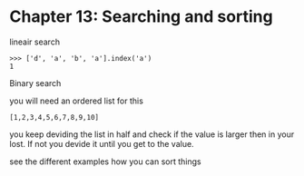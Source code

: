 # Chapter 13: Searching and sorting

lineair search
```
>>> ['d', 'a', 'b', 'a'].index('a')
1
```

Binary search

you will need an ordered list for this
```
[1,2,3,4,5,6,7,8,9,10]
```
you keep deviding the list in half and check if the value is larger then in your lost. If not you devide it until you get to the value. 


see the different examples how you can sort things

